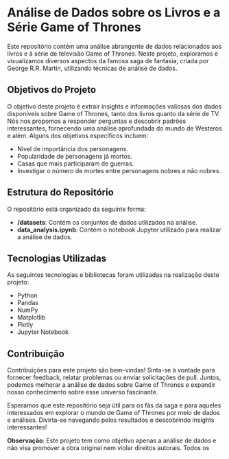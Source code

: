 # Análise de Dados sobre os Livros e a Série Game of Thrones

Este repositório contém uma análise abrangente de dados relacionados aos livros e à série de televisão Game of Thrones. Neste projeto, exploramos e visualizamos diversos aspectos da famosa saga de fantasia, criada por George R.R. Martin, utilizando técnicas de análise de dados.

## Objetivos do Projeto

O objetivo deste projeto é extrair insights e informações valiosas dos dados disponíveis sobre Game of Thrones, tanto dos livros quanto da série de TV. Nós nos propomos a responder perguntas e descobrir padrões interessantes, fornecendo uma análise aprofundada do mundo de Westeros e além. Alguns dos objetivos específicos incluem:

- Nivel de importância dos personagens.
- Popularidade de personagens já mortos.
- Casas que mais participaram de guerras.
- Investigar o número de mortes entre personagens nobres e não nobres.

## Estrutura do Repositório

O repositório está organizado da seguinte forma:

- **/datasets**: Contém os conjuntos de dados utilizados na análise.
- **data_analysis.ipynb**: Contém o notebook Jupyter utilizado para realizar a análise de dados.

## Tecnologias Utilizadas

As seguintes tecnologias e bibliotecas foram utilizadas na realização deste projeto:

- Python
- Pandas
- NumPy
- Matplotlib
- Plotly
- Jupyter Notebook

## Contribuição

Contribuições para este projeto são bem-vindas! Sinta-se à vontade para fornecer feedback, relatar problemas ou enviar solicitações de pull. Juntos, podemos melhorar a análise de dados sobre Game of Thrones e expandir nosso conhecimento sobre esse universo fascinante.

Esperamos que este repositório seja útil para os fãs da saga e para aqueles interessados em explorar o mundo de Game of Thrones por meio de dados e análises. Divirta-se navegando pelos resultados e descobrindo insights interessantes!

**Observação**: Este projeto tem como objetivo apenas a análise de dados e não visa promover a obra original nem violar direitos autorais. Todos os

